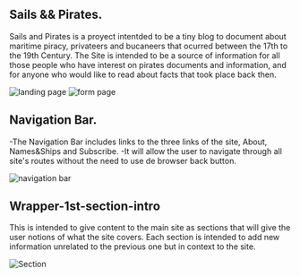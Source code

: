 ## Sails && Pirates.

Sails and Pirates is a proyect intentded to be a tiny blog to document about maritime piracy, privateers and bucaneers that ocurred between the 17th to the 19th Century. The Site is intended to be a source of information for all those people who have interest on pirates documents and information, and for anyone who would like to read about facts that took place back then.

![landing page](https://github.com/tiz0n/Sails-Pirates/blob/main/assets/images/Proyect%20Images/Landing.png)
![form page](https://github.com/tiz0n/Sails-Pirates/blob/main/assets/images/Proyect%20Images/Form.png)

## Navigation Bar.
-The Navigation Bar includes links to the three links of the site, About, Names&Ships and Subscribe.
-It will allow the user to navigate through all site's routes without the need to use de browser back button.

![navigation bar](https://github.com/tiz0n/Sails-Pirates/blob/main/assets/images/Proyect%20Images/NavBar.png)

## Wrapper-1st-section-intro

This is intended to give content to the main site as sections that will give the user notions of what the site covers. Each section is intended to add new information unrelated to the previous one but in context to the site.

![Section]()

